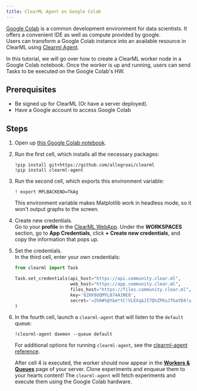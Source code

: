```yaml
---
title: ClearML Agent on Google Colab
---
```


[Google Colab](https://colab.research.google.com) is a common development environment for data scientists. It offers a convenient IDE as well as
compute provided by google.<br/>
Users can transform a Google Colab instance into an available resource in ClearML using [Clearml Agent](../../clearml_agent.md).

In this tutorial, we will go over how to create a ClearML worker node in a Google Colab notebook. Once the worker is up 
and running, users can send Tasks to be executed on the Google Colab's HW.

## Prerequisites
* Be signed up for ClearML (Or have a server deployed).
* Have a Google account to access Google Colab


## Steps 
1. Open up [this Google Colab notebook](https://colab.research.google.com/github/pollfly/clearml/blob/master/examples/clearml_agent/clearml_colab_agent.ipynb).

1. Run the first cell, which installs all the necessary packages:
    ```
    !pip install git+https://github.com/allegroai/clearml
    !pip install clearml-agent
    ```
1. Run the second cell, which exports this environment variable:
   ```
   ! export MPLBACKEND=TkAg
   ```
   This environment variable makes Matplotlib work in headless mode, so it won't output graphs to the screen.
   
1. Create new credentials.   
   Go to your **profile** in the [ClearML WebApp](https://app.community.clear.ml). Under the **WORKSPACES** section, 
   go to **App Credentials**, click **+ Create new credentials**, and copy the information that pops up. 
   
1. Set the credentials.  
   In the third cell, enter your own credentials:
   ```python
   from clearml import Task
   
   Task.set_credentials(api_host="https://api.community.clear.ml", 
                        web_host="https://app.community.clear.ml", 
                        files_host="https://files.community.clear.ml", 
                        key='6ZHX9UQMYL874A1NE8', 
                        secret='=2h6#%@Y&m*tC!VLEXq&JI7QhZPKuJfbaYD4!uUk(t7=9ENv'
   )
   ```
   
   
1. In the fourth cell, launch a `clearml-agent` that will listen to the `default` queue:
   ```
   !clearml-agent daemon --queue default
   ```
   
   For additional options for running `clearml-agent`, see the [clearml-agent reference](../../references/clearml_agent_ref.md).  
   
   After cell 4 is executed, the worker should now appear in the [**Workers & Queues**](../../webapp/webapp_workers_queues.md) 
   page of your server. Clone experiments and enqueue them to your hearts content! The `clearml-agent` will fetch 
   experiments and execute them using the Google Colab hardware.
   

